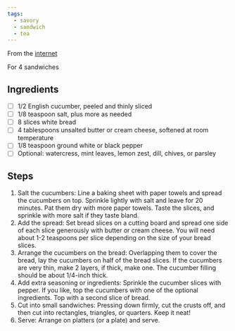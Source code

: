 ```yaml
---
tags: 
  - savory
  - sandwich
  - tea
---
```


From the [internet](https://www.simplyrecipes.com/recipes/cucumber_sandwiches/)

For 4 sandwiches

## Ingredients

- [ ] 1/2 English cucumber, peeled and thinly sliced
- [ ] 1/8 teaspoon salt, plus more as needed
- [ ] 8 slices white bread
- [ ] 4 tablespoons unsalted butter or cream cheese, softened at room temperature
- [ ] 1/8 teaspoon ground white or black pepper
- [ ] Optional: watercress, mint leaves, lemon zest, dill, chives, or parsley

## Steps

1. Salt the cucumbers: Line a baking sheet with paper towels and spread the cucumbers on top. Sprinkle lightly with salt and leave for 20 minutes. Pat them dry with more paper towels. Taste the slices, and sprinkle with more salt if they taste bland.
2. Add the spread: Set bread slices on a cutting board and spread one side of each slice generously with butter or cream cheese. You will need about 1-2 teaspoons per slice depending on the size of your bread slices.
3. Arrange the cucumbers on the bread: Overlapping them to cover the bread, lay the cucumbers on half of the bread slices. If the cucumbers are very thin, make 2 layers, if thick, make one. The cucumber filling should be about 1/4-inch thick.
4. Add extra seasoning or ingredients: Sprinkle the cucumber slices with pepper. If you like, top the cucumbers with one of the optional ingredients. Top with a second slice of bread.
5. Cut into small sandwiches: Pressing down firmly, cut the crusts off, and then cut into rectangles, triangles, or quarters. Keep it neat!
6. Serve: Arrange on platters (or a plate) and serve.
